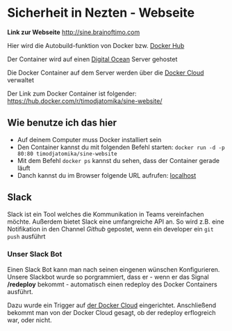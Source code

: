 # Sicherheit in Nezten - Webseite

**Link zur Webseite** http://sine.brainoftimo.com

Hier wird die Autobuild-funktion von Docker bzw. [Docker Hub](https://hub.docker.com)

Der Container wird auf einen [Digital Ocean](https://digitalocean.com) Server gehostet

Die Docker Container auf dem Server werden über die [Docker Cloud](https://cloud.docker.com) verwaltet

Der Link zum Docker Container ist folgender:
https://hub.docker.com/r/timodjatomika/sine-website/

## Wie benutze ich das hier
- Auf deinem Computer muss Docker installiert sein
- Den Container kannst du mit folgenden Befehl starten: `docker run -d -p 80:80 timodjatomika/sine-website`
- Mit dem Befehl `docker ps` kannst du sehen, dass der Container gerade läuft
- Danch kannst du im Browser folgende URL aufrufen: [localhost](http://localhost/)


## Slack 
Slack ist ein Tool welches die Kommunikation in Teams vereinfachen möchte. Außerdem bietet Slack eine umfangreiche API an.
So wird z.B. eine Notifikation in den Channel *Github* gepostet, wenn ein developer ein `git push` ausführt

### Unser Slack Bot
Einen Slack Bot kann man nach seinen eingenen wünschen Konfigurieren. 
Unsere Slackbot wurde so porgrammiert, dass er - wenn er das Signal **/redeploy** bekommt - automatisch einen redeploy des Docker Containers ausführt.

Dazu wurde ein Trigger auf [der Docker Cloud](https://cloud.docker.com) eingerichtet. Anschließend bekommt man von der Docker Cloud gesagt, ob der redeploy erflogreich war, oder nicht.
